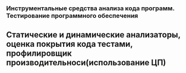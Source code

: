 ### Инструментальные средства анализа кода программ. Тестирование программного обеспечения
## Статические и динамические анализаторы, оценка покрытия кода тестами, профилировщик производительноси(использование ЦП)

